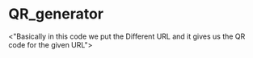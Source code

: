 # QR_generator
&lt;"Basically in this code we put the Different URL and it gives us the QR code for the given URL">
